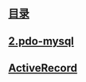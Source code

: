 ## [目录](https://github.com/jhq0113/yafr/blob/master/docs/index.md)

## [2.pdo-mysql](https://github.com/jhq0113/yafr/blob/master/docs/yaf/2.pdo-mysql.md)

## [ActiveRecord](https://github.com/jhq0113/yafr/blob/master/orm/ActiveRecord.php)